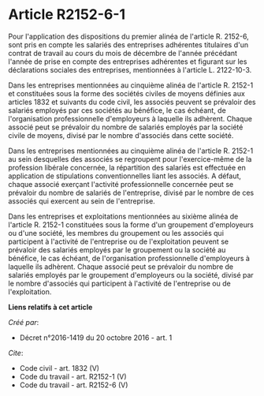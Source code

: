# Article R2152-6-1

Pour l'application des dispositions du premier alinéa de l'article R. 2152-6, sont pris en compte les salariés des
entreprises adhérentes titulaires d'un contrat de travail au cours du mois de décembre de l'année précédant l'année de prise
en compte des entreprises adhérentes et figurant sur les déclarations sociales des entreprises, mentionnées à l'article L.
2122-10-3. 

Dans les entreprises mentionnées au cinquième alinéa de l'article R. 2152-1 et constituées sous la forme des sociétés civiles
de moyens définies aux articles 1832 et suivants du code civil, les associés peuvent se prévaloir des salariés employés par
ces sociétés au bénéfice, le cas échéant, de l'organisation professionnelle d'employeurs à laquelle ils adhèrent. Chaque
associé peut se prévaloir du nombre de salariés employés par la société civile de moyens, divisé par le nombre d'associés
dans cette société. 

Dans les entreprises mentionnées au cinquième alinéa de l'article R. 2152-1 au sein desquelles des associés se regroupent
pour l'exercice-même de la profession libérale concernée, la répartition des salariés est effectuée en application de
stipulations conventionnelles liant les associés. A défaut, chaque associé exerçant l'activité professionnelle concernée peut
se prévaloir du nombre de salariés de l'entreprise, divisé par le nombre de ces associés qui exercent au sein de
l'entreprise. 

Dans les entreprises et exploitations mentionnées au sixième alinéa de l'article R. 2152-1 constituées sous la forme d'un
groupement d'employeurs ou d'une société, les membres du groupement ou les associés qui participent à l'activité de
l'entreprise ou de l'exploitation peuvent se prévaloir des salariés employés par le groupement ou la société au bénéfice, le
cas échéant, de l'organisation professionnelle d'employeurs à laquelle ils adhèrent. Chaque associé peut se prévaloir du
nombre de salariés employés par le groupement d'employeurs ou la société, divisé par le nombre d'associés qui participent à
l'activité de l'entreprise ou de l'exploitation.

**Liens relatifs à cet article**

_Créé par_:

  - Décret n°2016-1419 du 20 octobre 2016 - art. 1

_Cite_:

  - Code civil - art. 1832 (V)
  - Code du travail - art. R2152-1 (V)
  - Code du travail - art. R2152-6 (V)
